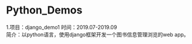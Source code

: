 # Python_Demos
1.项目：django_demo1  时间：2019.07-2019.09  
  简介：以python语言，使用django框架开发一个图书信息管理浏览的web app。
  


